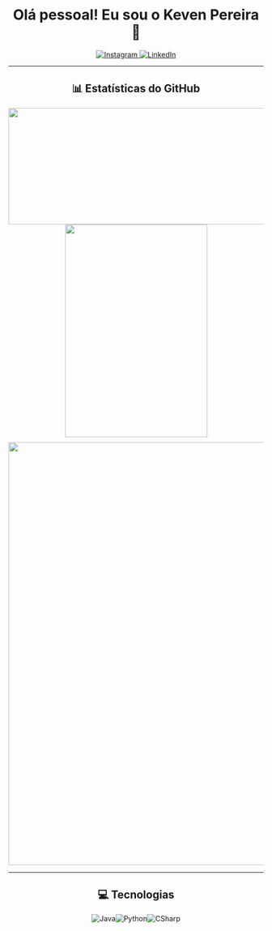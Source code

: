 <h1 align="center">Olá pessoal! Eu sou o Keven Pereira 🫡</h1>

<div align="center">
  <a href="https://www.instagram.com/kvn_lte">
    <img src="https://img.shields.io/badge/Instagram-E4405F?style=for-the-badge&logo=instagram&logoColor=white" alt="Instagram">
  </a>
  <a href="https://www.linkedin.com/in/keven-pereira-leite/">
    <img src="https://img.shields.io/badge/LinkedIn-0077B5?style=for-the-badge&logo=linkedin&logoColor=white" alt="LinkedIn">
  </a>
</div>

---

<h2 align="center">📊 Estatísticas do GitHub</h2>

<div align="center">
  <!-- Linha de cima: dois cards pequenos -->
  <img height="230" width="550" src="https://github-readme-stats.vercel.app/api?username=kevenpll&show_icons=true&theme=radical&hide_border=true" />
  <img height="420" width="281" src="https://github-readme-stats.vercel.app/api/top-langs/?username=kevenpll&theme=radical&hide_border=true" />
</div>

<div align="center" style="margin-top: 10px;">
  <!-- Linha de baixo: um card grande -->
  <img width="835" src="https://github-readme-activity-graph.vercel.app/graph?username=kevenpll&bg_color=141321&color=f5f6fa&line=F34089&point=F34089&area=false&hide_border=true&radius=8" />
</div>

---

<h2 align="center">💻 Tecnologias</h2>
<div align="center" style="display: flex; flex-wrap: wrap; justify-content: center;">
    <img src="https://img.shields.io/badge/Java-ED8B00?style=for-the-badge&logo=openjdk&logoColor=white" alt="Java">
    <img src="https://img.shields.io/badge/Python-14354C?style=for-the-badge&logo=python&logoColor=white" alt="Python">
    <img src="https://img.shields.io/badge/C%23-239120?style=for-the-badge&logo=c-sharp&logoColor=white" alt="CSharp">
</div>
